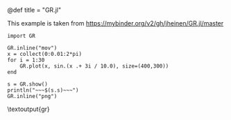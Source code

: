 @def title = "GR.jl"

This example is taken from https://mybinder.org/v2/gh/jheinen/GR.jl/master

```julia:gr
import GR

GR.inline("mov")
x = collect(0:0.01:2*pi)
for i = 1:30
    GR.plot(x, sin.(x .+ 3i / 10.0), size=(400,300))
end

s = GR.show()
println("~~~$(s.s)~~~")
GR.inline("png")
```

\textoutput{gr}
